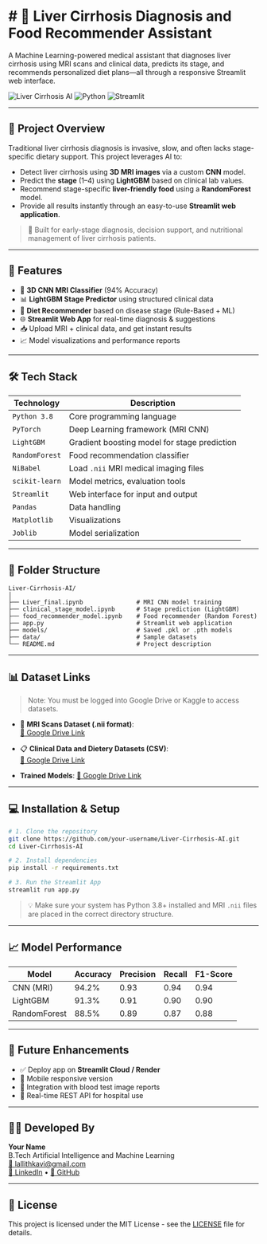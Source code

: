 # # 🧠 Liver Cirrhosis Diagnosis and Food Recommender Assistant

A Machine Learning-powered medical assistant that diagnoses liver cirrhosis using MRI scans and clinical data, predicts its stage, and recommends personalized diet plans—all through a responsive Streamlit web interface.

![Liver Cirrhosis AI](https://img.shields.io/badge/Project-AIML-blue) ![Python](https://img.shields.io/badge/Python-3.8-green) ![Streamlit](https://img.shields.io/badge/Streamlit-Cloud%20UI-orange)

---

## 📌 Project Overview

Traditional liver cirrhosis diagnosis is invasive, slow, and often lacks stage-specific dietary support. This project leverages AI to:

- Detect liver cirrhosis using **3D MRI images** via a custom **CNN** model.
- Predict the **stage** (1–4) using **LightGBM** based on clinical lab values.
- Recommend stage-specific **liver-friendly food** using a **RandomForest** model.
- Provide all results instantly through an easy-to-use **Streamlit web application**.

> 🔬 Built for early-stage diagnosis, decision support, and nutritional management of liver cirrhosis patients.

---

## 🚀 Features

- 🧠 **3D CNN MRI Classifier** (94% Accuracy)
- 📊 **LightGBM Stage Predictor** using structured clinical data
- 🍎 **Diet Recommender** based on disease stage (Rule-Based + ML)
- 🌐 **Streamlit Web App** for real-time diagnosis & suggestions
- 📥 Upload MRI + clinical data, and get instant results
- 📈 Model visualizations and performance reports

---

## 🛠️ Tech Stack

| Technology     | Description                                      |
|----------------|--------------------------------------------------|
| `Python 3.8`   | Core programming language                        |
| `PyTorch`      | Deep Learning framework (MRI CNN)               |
| `LightGBM`     | Gradient boosting model for stage prediction     |
| `RandomForest` | Food recommendation classifier                   |
| `NiBabel`      | Load `.nii` MRI medical imaging files            |
| `scikit-learn` | Model metrics, evaluation tools                  |
| `Streamlit`    | Web interface for input and output               |
| `Pandas`       | Data handling                                    |
| `Matplotlib`   | Visualizations                                   |
| `Joblib`       | Model serialization                              |

---

## 📂 Folder Structure

```
Liver-Cirrhosis-AI/
│
├── Liver_final.ipynb               # MRI CNN model training
├── clinical_stage_model.ipynb      # Stage prediction (LightGBM)
├── food_recommender_model.ipynb    # Food recommender (Random Forest)
├── app.py                          # Streamlit web application
├── models/                         # Saved .pkl or .pth models
├── data/                           # Sample datasets
└── README.md                       # Project description
```

---

## 📊 Dataset Links

> Note: You must be logged into Google Drive or Kaggle to access datasets.


- 🧪 **MRI Scans Dataset (.nii format)**:  
  [📁 Google Drive Link](https://drive.google.com/drive/folders/12059rgR_v7K9n_xK1QKqYyLhJkITy1FU?usp=drive_link)

- 📋 **Clinical Data and Dietery Datasets (CSV)**:  
  [📁 Google Drive Link](https://drive.google.com/drive/folders/18YxKo7OCuYefpZPa7R3o4i9QhYZxXX-o?usp=drive_link)

- **Trained Models**:
  [📁 Google Drive Link](https://drive.google.com/drive/folders/18YxKo7OCuYefpZPa7R3o4i9QhYZxXX-o?usp=drive_link)

  
---

## 💻 Installation & Setup

```bash
# 1. Clone the repository
git clone https://github.com/your-username/Liver-Cirrhosis-AI.git
cd Liver-Cirrhosis-AI

# 2. Install dependencies
pip install -r requirements.txt

# 3. Run the Streamlit App
streamlit run app.py
```

> 💡 Make sure your system has Python 3.8+ installed and MRI `.nii` files are placed in the correct directory structure.

---



## 📈 Model Performance

| Model          | Accuracy | Precision | Recall | F1-Score |
|----------------|----------|-----------|--------|----------|
| CNN (MRI)      | 94.2%    | 0.93      | 0.94   | 0.94     |
| LightGBM       | 91.3%    | 0.91      | 0.90   | 0.90     |
| RandomForest   | 88.5%    | 0.89      | 0.87   | 0.88     |

---

## 📌 Future Enhancements

- ✅ Deploy app on **Streamlit Cloud / Render**
- 📱 Mobile responsive version
- 🧬 Integration with blood test image reports
- 📡 Real-time REST API for hospital use

---

## 👨‍💻 Developed By

**Your Name**  
B.Tech Artificial Intelligence and Machine Learning  
[📧 lallithkavi@gmail.com](mailto:lallithkavi@gmail.com)  
[🔗 LinkedIn](https://linkedin.com/in/lallith-ar-cr7) • [🐙 GitHub](https://github.com/DangerCR7)

---

## 📄 License

This project is licensed under the MIT License - see the [LICENSE](LICENSE) file for details.
